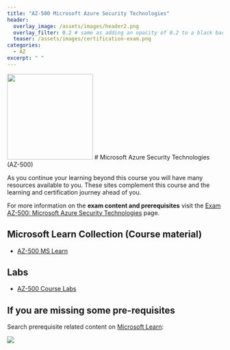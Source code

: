 ```yaml
---
title: "AZ-500 Microsoft Azure Security Technologies"
header:
  overlay_image: /assets/images/header2.png
  overlay_filter: 0.2 # same as adding an opacity of 0.2 to a black background
  teaser: /assets/images/certification-exam.png
categories:
  - AZ
excerpt: " "
---
```


<img src="../../assets/images/certification-exam.png" width="200" height="200">
# Microsoft Azure Security Technologies (AZ-500) 

As you continue your learning beyond this course you will have many resources available to you. These sites complement this course and the learning and certification journey ahead of you.

For more information on the **exam content and prerequisites** visit the [Exam AZ-500: Microsoft Azure Security Technologies](https://learn.microsoft.com/en-us/certifications/exams/az-500) page.

## Microsoft Learn Collection (Course material)
- [AZ-500 MS Learn](https://aka.ms/courseAZ-500)

## Labs
- [AZ-500 Course Labs](https://aka.ms/az500labs)

## If you are missing some pre-requisites
Search prerequisite related content on [Microsoft Learn](https://learn.microsoft.com/en-us/training/browse/):

<img src="../../assets/images/learn-search.png">